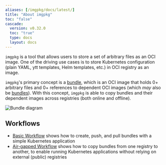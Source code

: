 ```yaml
---
aliases: [/imgpkg/docs/latest/]
title: "About imgpkg"
toc: "false"
cascade:
  version: v0.32.0
  toc: "true"
  type: docs
  layout: docs
---
```


`imgpkg` is a tool that allows users to store a set of arbitrary files as an OCI image. One of the driving use cases is to store Kubernetes configuration (plain YAML, ytt templates, Helm templates, etc.) in OCI registry as an image.

`imgpkg`'s primary concept is a [bundle](resources.md#bundle), which is an OCI image that holds 0+ arbitrary files and 0+ references to dependent OCI images (which *may* also be [bundles](resources.md/#nested-bundle)). With this concept, `imgpkg` is able to copy bundles and their dependent images across registries (both online and offline).

![Bundle diagram](/images/imgpkg/bundle-diagram.png)

## Workflows

- [Basic Workflow](basic-workflow.md) shows how to create, push, and pull bundles with a simple Kubernetes application
- [Air-gapped Workflow](air-gapped-workflow.md) shows how to copy bundles from one registry to another, to enable running Kubernetes applications without relying on external (public) registries
